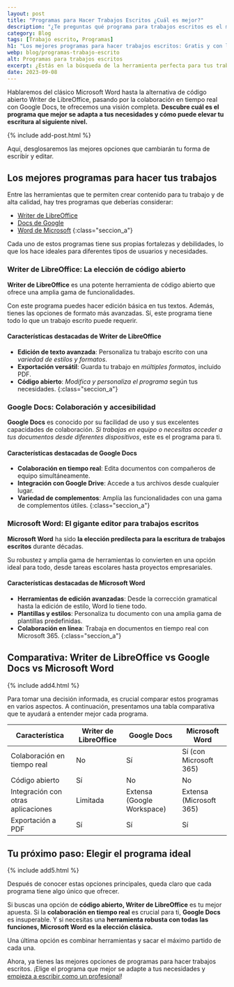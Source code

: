 ```yaml
---
layout: post
title: "Programas para Hacer Trabajos Escritos ¿Cuál es mejor?"
description: "¿Te preguntas qué programa para trabajos escritos es el mejor para ti? Comparamos Word, Google Docs y Writter. Compara y utiliza tu favorito"
category: Blog
tags: [Trabajo escrito, Programas]
h1: "Los mejores programas para hacer trabajos escritos: Gratis y con licencia"
webp: blog/programas-trabajo-escrito
alt: Programas para trabajos escritos
excerpt: ¿Estás en la búsqueda de la herramienta perfecta para tus trabajos escritos? ¡Estás en el lugar correcto!
date: 2023-09-08
---
```

Hablaremos del clásico Microsoft Word hasta la alternativa de código abierto Writer de LibreOffice, pasando por la colaboración en tiempo real con Google Docs, te ofrecemos una visión completa. **Descubre cuál es el programa que mejor se adapta a tus necesidades y cómo puede elevar tu escritura al siguiente nivel.**

{% include add-post.html %}

Aquí, desglosaremos las mejores opciones que cambiarán tu forma de escribir y editar.

## Los mejores programas para hacer tus trabajos

Entre las herramientas que te permiten crear contenido para tu trabajo y de alta calidad, hay tres programas que deberías considerar:

* [Writer de LibreOffice](#writer-de-libreoffice-la-elección-de-código-abierto)
* [Docs de Google](#google-docs-colaboración-y-accesibilidad)
* [Word de Microsoft](#microsoft-word-el-gigante-editor-para-trabajos-escritos)
{:class="seccion_a"}

Cada uno de estos programas tiene sus propias fortalezas y debilidades, lo que los hace ideales para diferentes tipos de usuarios y necesidades.

### Writer de LibreOffice: La elección de código abierto

**Writer de LibreOffice** es una potente herramienta de código abierto que ofrece una amplia gama de funcionalidades.

Con este programa puedes hacer edición básica en tus textos. Además, tienes las opciones de formato más avanzadas. Sí, este programa tiene todo lo que un trabajo escrito puede requerir.

#### Características destacadas de Writer de LibreOffice

* **Edición de texto avanzada**: Personaliza tu trabajo escrito con una *variedad de estilos y formatos*.
* **Exportación versátil**: Guarda tu trabajo en *múltiples formatos*, incluido PDF.
* **Código abierto**: *Modifica y personaliza el programa* según tus necesidades.
{:class="seccion_a"}

### Google Docs: Colaboración y accesibilidad

**Google Docs** es conocido por su facilidad de uso y sus excelentes capacidades de colaboración. *Si trabajas en equipo o necesitas acceder a tus documentos desde diferentes dispositivos*, este es el programa para ti.

#### Características destacadas de Google Docs

* **Colaboración en tiempo real**: Edita documentos con compañeros de equipo simultáneamente.
* **Integración con Google Drive**: Accede a tus archivos desde cualquier lugar.
* **Variedad de complementos**: Amplía las funcionalidades con una gama de complementos útiles.
{:class="seccion_a"}

### Microsoft Word: El gigante editor para trabajos escritos

**Microsoft Word** ha sido **la elección predilecta para la escritura de trabajos escritos** durante décadas.

Su robustez y amplia gama de herramientas lo convierten en una opción ideal para todo, desde tareas escolares hasta proyectos empresariales.

#### Características destacadas de Microsoft Word

* **Herramientas de edición avanzadas**: Desde la corrección gramatical hasta la edición de estilo, Word lo tiene todo.
* **Plantillas y estilos**: Personaliza tu documento con una amplia gama de plantillas predefinidas.
* **Colaboración en línea**: Trabaja en documentos en tiempo real con Microsoft 365.
{:class="seccion_a"}

## Comparativa: Writer de LibreOffice vs Google Docs vs Microsoft Word

{% include add4.html %}

Para tomar una decisión informada, es crucial comparar estos programas en varios aspectos. A continuación, presentamos una tabla comparativa que te ayudará a entender mejor cada programa.

| Característica | Writer de LibreOffice | Google Docs | Microsoft Word |
|----------------|-----------------------|-------------|----------------|
| Colaboración en tiempo real | No | Sí | Sí (con Microsoft 365) |
| Código abierto | Sí | No | No |
| Integración con otras aplicaciones | Limitada | Extensa (Google Workspace) | Extensa (Microsoft 365) |
| Exportación a PDF | Sí | Sí | Sí |

## Tu próximo paso: Elegir el programa ideal

{% include add5.html %}

Después de conocer estas opciones principales, queda claro que cada programa tiene algo único que ofrecer.

Si buscas una opción de **código abierto, Writer de LibreOffice** es tu mejor apuesta. Si la **colaboración en tiempo real** es crucial para ti, **Google Docs** es insuperable. Y si necesitas una **herramienta robusta con todas las funciones, Microsoft Word es la elección clásica.**

Una última opción es combinar herramientas y sacar el máximo partido de cada una.

Ahora, ya tienes las mejores opciones de programas para hacer trabajos escritos. ¡Elige el programa que mejor se adapte a tus necesidades y [empieza a escribir como un profesional]({{'cursos-de-trabajos-escritos'|relative_url}})!
